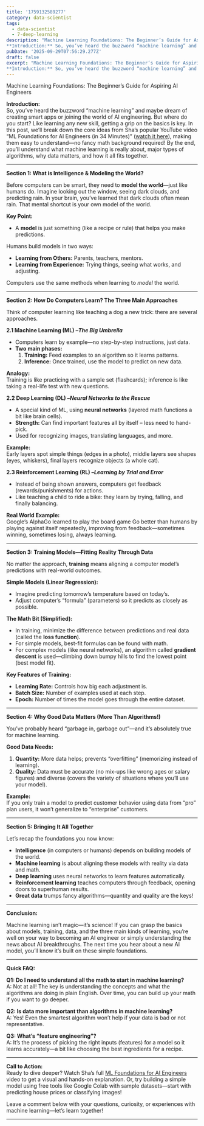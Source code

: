 ```yaml
---
title: '1759132589277'
category: data-scientist
tags:
  - data-scientist
  - 7-deep-learning
description: "Machine Learning Foundations: The Beginner’s Guide for Aspiring AI Engineers
**Introduction:** So, you’ve heard the buzzword “machine learning” and ma..."
pubDate: '2025-09-29T07:56:29.277Z'
draft: false
excerpt: "Machine Learning Foundations: The Beginner’s Guide for Aspiring AI Engineers
**Introduction:** So, you’ve heard the buzzword “machine learning” and ma..."
---
```


Machine Learning Foundations: The Beginner’s Guide for Aspiring AI Engineers

**Introduction:**  
So, you’ve heard the buzzword “machine learning” and maybe dream of creating smart apps or joining the world of AI engineering. But where do you start? Like learning any new skill, getting a grip on the basics is key. In this post, we’ll break down the core ideas from Sha’s popular YouTube video “ML Foundations for AI Engineers (in 34 Minutes)” ([watch it here](https://www.youtube.com/watch?v=BUTjcAjfMgY)), making them easy to understand—no fancy math background required! By the end, you’ll understand what machine learning is really about, major types of algorithms, why data matters, and how it all fits together.

---

**Section 1: What is Intelligence & Modeling the World?**

Before computers can be smart, they need to **model the world**—just like humans do. Imagine looking out the window, seeing dark clouds, and predicting rain. In your brain, you’ve learned that dark clouds often mean rain. That mental shortcut is your own model of the world.

**Key Point:**  
- A **model** is just something (like a recipe or rule) that helps you make predictions.

Humans build models in two ways:
- **Learning from Others:** Parents, teachers, mentors.
- **Learning from Experience:** Trying things, seeing what works, and adjusting.

Computers use the same methods when learning to *model* the world.

---

**Section 2: How Do Computers Learn? The Three Main Approaches**

Think of computer learning like teaching a dog a new trick: there are several approaches.

**2.1 Machine Learning (ML) –*The Big Umbrella***
- Computers learn by example—no step-by-step instructions, just data.
- **Two main phases:**
  1. **Training:** Feed examples to an algorithm so it learns patterns.
  2. **Inference:** Once trained, use the model to predict on new data.

**Analogy:**  
Training is like practicing with a sample set (flashcards); inference is like taking a real-life test with new questions.

**2.2 Deep Learning (DL) –*Neural Networks to the Rescue***
- A special kind of ML, using **neural networks** (layered math functions a bit like brain cells).
- **Strength:** Can find important features all by itself – less need to hand-pick.
- Used for recognizing images, translating languages, and more.

**Example:**  
Early layers spot simple things (edges in a photo), middle layers see shapes (eyes, whiskers), final layers recognize objects (a whole cat).

**2.3 Reinforcement Learning (RL) –*Learning by Trial and Error***
- Instead of being shown answers, computers get feedback (rewards/punishments) for actions.
- Like teaching a child to ride a bike: they learn by trying, falling, and finally balancing.

**Real World Example:**  
Google’s AlphaGo learned to play the board game Go better than humans by playing against itself repeatedly, improving from feedback—sometimes winning, sometimes losing, always learning.

---

**Section 3: Training Models—Fitting Reality Through Data**

No matter the approach, **training** means aligning a computer model’s predictions with real-world outcomes.

**Simple Models (Linear Regression):**
- Imagine predicting tomorrow’s temperature based on today’s.
- Adjust computer’s “formula” (parameters) so it predicts as closely as possible.

**The Math Bit (Simplified):**
- In training, minimize the difference between predictions and real data (called the **loss function**).
- For simple models, best-fit formulas can be found with math.
- For complex models (like neural networks), an algorithm called **gradient descent** is used—climbing down bumpy hills to find the lowest point (best model fit).

**Key Features of Training:**
- **Learning Rate:** Controls how big each adjustment is.
- **Batch Size:** Number of examples used at each step.
- **Epoch:** Number of times the model goes through the entire dataset.

---

**Section 4: Why Good Data Matters (More Than Algorithms!)**

You’ve probably heard “garbage in, garbage out”—and it’s absolutely true for machine learning.

**Good Data Needs:**
1. **Quantity:** More data helps; prevents “overfitting” (memorizing instead of learning).
2. **Quality:** Data must be accurate (no mix-ups like wrong ages or salary figures) and diverse (covers the variety of situations where you’ll use your model).

**Example:**  
If you only train a model to predict customer behavior using data from “pro” plan users, it won’t generalize to “enterprise” customers.

---

**Section 5: Bringing It All Together**

Let’s recap the foundations you now know:
- **Intelligence** (in computers or humans) depends on building models of the world.
- **Machine learning** is about aligning these models with reality via data and math.
- **Deep learning** uses neural networks to learn features automatically.
- **Reinforcement learning** teaches computers through feedback, opening doors to superhuman results.
- **Great data** trumps fancy algorithms—quantity and quality are the keys!

---

**Conclusion:**

Machine learning isn’t magic—it’s science! If you can grasp the basics about models, training, data, and the three main kinds of learning, you’re well on your way to becoming an AI engineer or simply understanding the news about AI breakthroughs. The next time you hear about a new AI model, you’ll know it’s built on these simple foundations.

---

**Quick FAQ:**

**Q1: Do I need to understand all the math to start in machine learning?**  
A: Not at all! The key is understanding the concepts and what the algorithms are doing in plain English. Over time, you can build up your math if you want to go deeper.

**Q2: Is data more important than algorithms in machine learning?**  
A: Yes! Even the smartest algorithm won’t help if your data is bad or not representative.

**Q3: What’s “feature engineering”?**  
A: It’s the process of picking the right inputs (features) for a model so it learns accurately—a bit like choosing the best ingredients for a recipe.

---

**Call to Action:**  
Ready to dive deeper? Watch Sha’s full [ML Foundations for AI Engineers](https://www.youtube.com/watch?v=BUTjcAjfMgY) video to get a visual and hands-on explanation. Or, try building a simple model using free tools like Google Colab with sample datasets—start with predicting house prices or classifying images!

Leave a comment below with your questions, curiosity, or experiences with machine learning—let’s learn together!

---